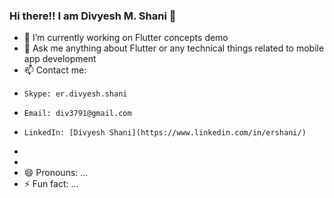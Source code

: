 ### Hi there!! I am Divyesh M. Shani 👋

- 🔭 I’m currently working on Flutter concepts demo
- 💬 Ask me anything about Flutter or any technical things related to mobile app development
- 📫 Contact me: 
-     Skype: er.divyesh.shani
-     Email: div3791@gmail.com
-     LinkedIn: [Divyesh Shani](https://www.linkedin.com/in/ershani/)
-     
- 
- 😄 Pronouns: ...
- ⚡ Fun fact: ...

